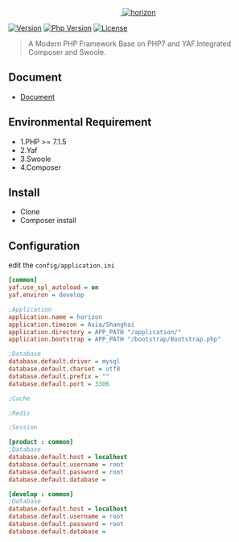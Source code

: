 <p align="center">
    <a href="https://github.com/chunlintang/horizon" target="_blank">
        <img src="http://7xwkvc.com1.z0.glb.clouddn.com/horizon-white.jpeg" alt="horizon" />
    </a>
</p>

[![Version](https://img.shields.io/badge/version-1.0.0-green.svg)](https://github.com/chunlintang/Horizon)
[![Php Version](https://img.shields.io/badge/php-%3E=7.0-brightgreen.svg?maxAge=2592000)](https://github.com/chunlintang/Horizon)
[![License](https://img.shields.io/badge/license-MIT-blue.svg)](http://opensource.org/licenses/MIT)

> A Modern PHP Framework Base on PHP7 and YAF.Integrated Composer and Swoole.

## Document

- [Document](https://www.gitbook.com/book/mantis/horizon)

## Environmental Requirement

- 1.PHP >= 7.1.5
- 2.Yaf
- 3.Swoole
- 4.Composer

## Install

- Clone
- Composer install

## Configuration

edit the ```config/application.ini```

```ini
[common]
yaf.use_spl_autoload = on
yaf.environ = develop

;Application
application.name = horizon
application.timezon = Asia/Shanghai
application.directory = APP_PATH "/application/"
application.bootstrap = APP_PATH "/bootstrap/Bootstrap.php"

;Database
database.default.driver = mysql
database.default.charset = utf8
database.default.prefix = ""
database.default.port = 3306

;Cache

;Redis

;Session

[product : common]
;Database
database.default.host = localhost
database.default.username = root
database.default.password = root
database.default.database =

[develop : common]
;Database
database.default.host = localhost
database.default.username = root
database.default.password = root
database.default.database =
```
